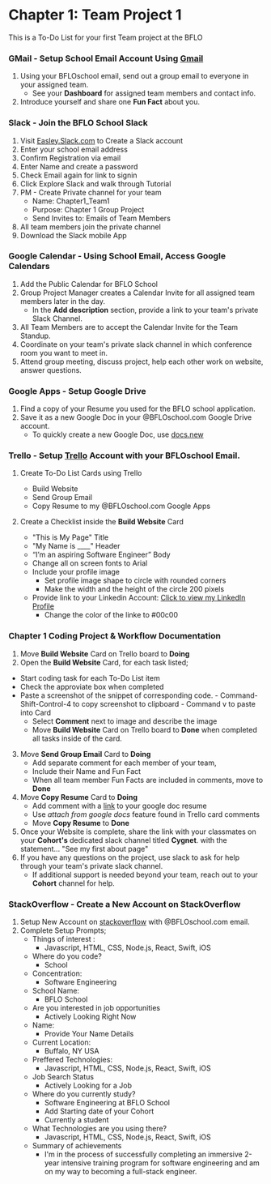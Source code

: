 # Chapter 1:  Team Project 1
This is a To-Do List for your first Team project at the BFLO</school>

### GMail - Setup School Email Account Using [Gmail](https://www.gmail.com "Setup Gmail")
1. Using your BFLOschool email, send out a group email to everyone in your assigned team.
	* See your **Dashboard** for assigned team members and contact info.
2. Introduce yourself and share one **Fun Fact** about you.

### Slack - Join the BFLO School Slack
1. Visit [Easley.Slack.com](https://www.easley.slack.com "Slack") to Create a Slack account 
2. Enter your school email address
2. Confirm Registration via email
4. Enter Name and create a password
5. Check Email again for link to signin
6. Click Explore Slack and walk through Tutorial
7. PM - Create Private channel for your team
	* Name:  Chapter1_Team1
	* Purpose:  Chapter 1 Group Project
	* Send Invites to:  Emails of Team Members
8. All team members join the private channel
9. Download the Slack mobile App

### Google Calendar - Using School Email, Access Google Calendars 
1. Add the Public Calendar for BFLO School
2. Group Project Manager creates a Calendar Invite for all assigned team members later in the day.
	* In the **Add description** section, provide a link to your team's private Slack Channel.
3. All Team Members are to accept the Calendar Invite for the Team Standup.
4. Coordinate on your team's private slack channel in which conference room you want to meet in.
4. Attend group meeting, discuss project, help each other work on website, answer questions.

### Google Apps - Setup Google Drive
1. Find a copy of your Resume you used for the BFLO school application.
2. Save it as a new Google Doc in your @BFLOschool.com Google Drive account.
	- To quickly create a new Google Doc, use [docs.new](https://www.docs.new "New Google Doc")

### Trello -	Setup [Trello](https://www.google.com "Trello") Account with your BFLOschool Email.
1. Create To-Do List Cards using Trello
	* Build Website
	* Send Group Email
	* Copy Resume to my @BFLOschool.com Google Apps

2. Create a Checklist inside the **Build Website** Card
	* "This is My Page" Title
	* "My Name is ____" Header
	* “I’m an aspiring Software Engineer” Body
	* Change all on screen fonts to Arial
	* Include your profile image
		- Set profile image shape to circle with rounded corners
		- Make the width and the height of the circle 200 pixels
	* Provide link to your Linkedin Account: [Click to view my LinkedIn Profile](https://www.linkedin.com/in/axelneff/ "Axel Neff's LinkedIn")
		- Change the color of the linke to #00c00 

### Chapter 1 Coding Project & Workflow Documentation
1. Move **Build Website** Card on Trello board to **Doing**
2. Open the **Build Website** Card, for each task listed;
  * Start coding task for each To-Do List item
  * Check the approviate box when completed
  * Paste a screenshot of the snippet of corresponding code.
		- Command-Shift-Control-4 to copy screenshot to clipboard
		- Command v to paste into Card
	* Select **Comment** next to image and describe the image
	* Move **Build Website** Card on Trello board to **Done** when completed all tasks inside of the card.
3. Move **Send Group Email** Card to **Doing**
	* Add separate comment for each member of your team,
	* Include their Name and Fun Fact
	* When all team member Fun Facts are included in comments, move to **Done**
4. Move **Copy Resume** Card to **Doing**
	* Add comment with a [link](https://www.drive.google.com "Google Docs") to your google doc resume
	* Use *attach from google docs* feature found in Trello card comments
	* Move **Copy Resume** to **Done**
5. Once your Website is complete, share the link with your classmates on your **Cohort's** dedicated slack channel titled **Cygnet**. with the statement... "See my first about page"
7. If you have any questions on the project, use slack to ask for help through your team's private slack channel.
	* If additional support is needed beyond your team, reach out to your **Cohort** channel for help.



### StackOverflow - Create a New Account on StackOverflow
1. Setup New Account on [stackoverflow](https://stackoverflow.com/users/signup?ssrc=head&returnurl=%2fusers%2fstory%2fcurrent "stackoverflow signup") with @BFLOschool.com email. 
2. Complete Setup Prompts;
	* Things of interest  :
		- Javascript, HTML, CSS, Node.js, React, Swift, iOS
	* Where do you code?
		- School
	* Concentration:
		- Software Engineering
	* School Name:
		- BFLO School
	* Are you interested in job opportunities
		- Actively Looking Right Now
	* Name:
		- Provide Your Name Details
	* Current Location:
		- Buffalo, NY USA
	* Preffered Technologies:
		- Javascript, HTML, CSS, Node.js, React, Swift, iOS
	* Job Search Status
		- Actively Looking for a Job
	* Where do you currently study?
		- Software Engineering at BFLO School
		- Add Starting date of your Cohort
		- Currently a student
	*  What Technologies are you using there?
		- Javascript, HTML, CSS, Node.js, React, Swift, iOS
	* Summary of achievements
		- I'm in the process of successfully completing an immersive 2-year intensive training program for software engineering and am on my way to becoming a full-stack engineer.

